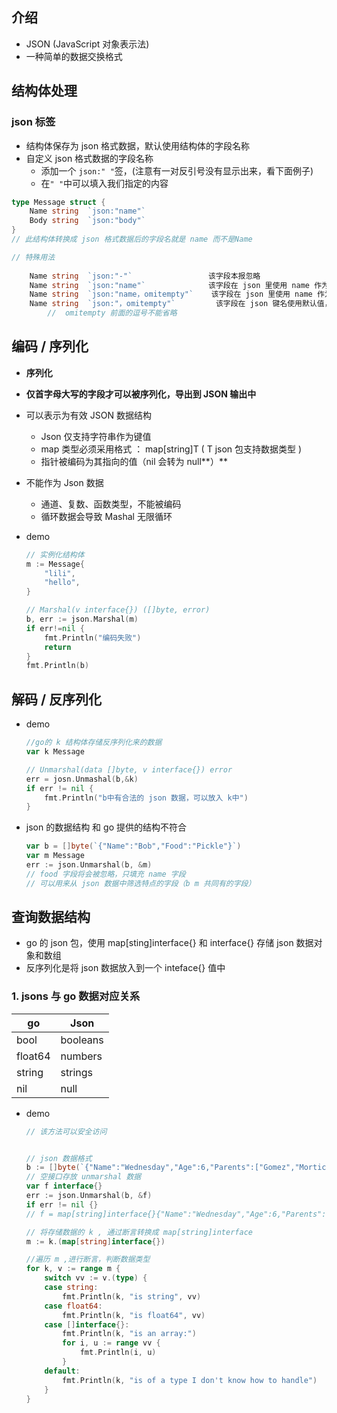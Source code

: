 ## 介绍

*   JSON (JavaScript 对象表示法)
*   一种简单的数据交换格式

## 结构体处理

### json 标签

*    结构体保存为 json 格式数据，默认使用结构体的字段名称
*   自定义 json 格式数据的字段名称
    *    添加一个 `json:" "`签，(注意有一对反引号没有显示出来，看下面例子)
    *   在`" "`中可以填入我们指定的内容

```go
type Message struct {
    Name string  `json:"name"`
    Body string  `json:"body"`
}
// 此结构体转换成 json 格式数据后的字段名就是 name 而不是Name

// 特殊用法
  
	Name string  `json:"-"`					该字段本报忽略
	Name string  `json:"name"`				该字段在 json 里使用 name 作为键名
	Name string  `json:"name，omitempty"`	该字段在 json 里使用 name 作为键名，并省略掉空值
	Name string  `json:"，omitempty"`         该字段在 json 键名使用默认值，如果为空就省略掉
		//  omitempty 前面的逗号不能省略
```







## 编码  / 序列化

*   **序列化**
    
*   **仅首字母大写的字段才可以被序列化，导出到 JSON 输出中**
    
*   可以表示为有效 JSON 数据结构

    *   Json 仅支持字符串作为键值
    *   map 类型必须采用格式 ： map[string]T ( T  json 包支持数据类型  )
    *   指针被编码为其指向的值（nil 会转为 null**）**

*   不能作为 Json 数据

    *   通道、复数、函数类型，不能被编码
    *   循环数据会导致 Mashal 无限循环

*   demo

    ```go
    // 实例化结构体
    m := Message{
        "lili",
        "hello",
    }
    
    // Marshal(v interface{}) ([]byte, error)
    b, err := json.Marshal(m)
    if err!=nil {
        fmt.Println("编码失败")
        return
    }
    fmt.Println(b)
    ```

    

## 解码 / 反序列化

*   demo

    ```go
    //go的 k 结构体存储反序列化来的数据
    var k Message
    
    // Unmarshal(data []byte, v interface{}) error
    err = josn.Unmashal(b,&k)
    if err != nil {
        fmt.Println("b中有合法的 json 数据，可以放入 k中")
    }
    ```

*   json 的数据结构 和 go 提供的结构不符合

    ```go
    var b = []byte(`{"Name":"Bob","Food":"Pickle"}`)
    var m Message
    err := json.Unmarshal(b, &m)
    // food 字段将会被忽略，只填充 name 字段
    // 可以用来从 json 数据中筛选特点的字段（b m 共同有的字段）
    ```

## 查询数据结构

*   go 的 json 包，使用 map[sting]interface{} 和 interface{} 存储 json 数据对象和数组
*   反序列化是将 json 数据放入到一个 inteface{} 值中

### 1.  jsons  与 go 数据对应关系

| go      | Json     |
| ------- | -------- |
| bool    | booleans |
| float64 | numbers  |
| string  | strings  |
| nil     | null     |



*   demo

    ```go
    // 该方法可以安全访问 
    
    
    // json 数据格式
    b := []byte(`{"Name":"Wednesday","Age":6,"Parents":["Gomez","Morticia"]}`)
    // 空接口存放 unmarshal 数据
    var f interface{}
    err := json.Unmarshal(b, &f)
    if err != nil {}
    // f = map[string]interface{}{"Name":"Wednesday","Age":6,"Parents":["Gomez","Morticia"]}

    // 将存储数据的 k , 通过断言转换成 map[string]interface
    m := k.(map[string]interface{})
    
    //遍历 m ,进行断言，判断数据类型
    for k, v := range m {
        switch vv := v.(type) {
        case string:
            fmt.Println(k, "is string", vv)
        case float64:
            fmt.Println(k, "is float64", vv)
        case []interface{}:
            fmt.Println(k, "is an array:")
            for i, u := range vv {
                fmt.Println(i, u)
            }
        default:
            fmt.Println(k, "is of a type I don't know how to handle")
        }
    }
    ```
    
    

















































































































































































































































































